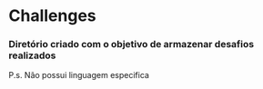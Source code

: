 # Challenges
### Diretório criado com o objetivo de armazenar desafios realizados

P.s. Não possui linguagem especifica
